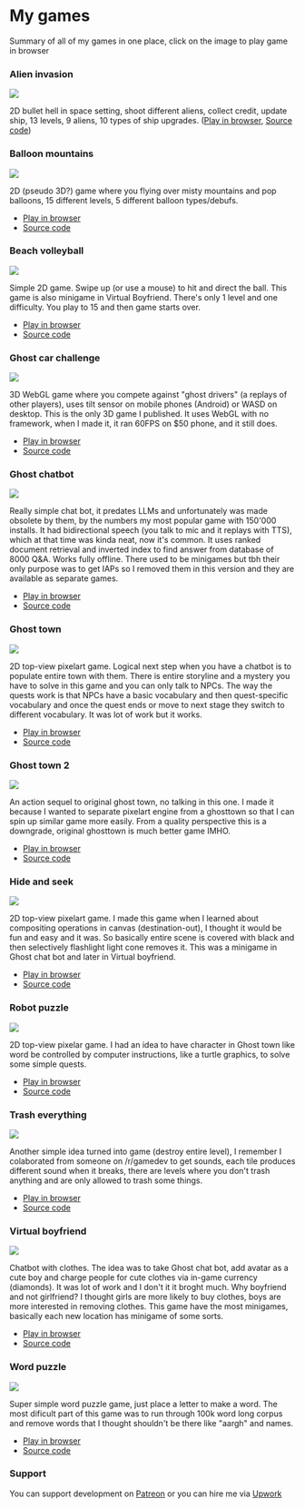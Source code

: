 # My games

Summary of all of my games in one place, click on the image to play game in browser

### Alien invasion ###
[<img src="image/alien_invasion.png">](https://dvhx.github.io/game-alien-invasion/)

2D bullet hell in space setting, shoot different aliens, collect credit, update ship, 13 levels, 9 aliens, 10 types of ship upgrades. 
([Play in browser](https://dvhx.github.io/game-alien-invasion/), [Source code](https://github.com/dvhx/alien-invasion))

### Balloon mountains ###
[<img src="image/balloon_mountains.png">](https://github.com/dvhx/game-balloon-mountains)

2D (pseudo 3D?) game where you flying over misty mountains and pop balloons, 15 different levels, 5 different balloon types/debufs. 
- [Play in browser](https://github.com/dvhx/game-balloon-mountains)
- [Source code](https://github.com/dvhx/game-balloon-mountains)

### Beach volleyball ###
[<img src="image/beach_volleyball.png">](https://github.com/dvhx/game-beach-volleyball)

Simple 2D game. Swipe up (or use a mouse) to hit and direct the ball. This game is also minigame in Virtual Boyfriend. There's only 1 level and one difficulty. You play to 15 and then game starts over. 
- [Play in browser](https://github.com/dvhx/game-beach-volleyball)
- [Source code](https://github.com/dvhx/game-beach-volleyball)

### Ghost car challenge ###
[<img src="image/ghost_car_challenge.png">](https://github.com/dvhx/game-ghost-car-challenge)

3D WebGL game where you compete against "ghost drivers" (a replays of other players), uses tilt sensor on mobile phones (Android) or WASD on desktop. This is the only 3D game I published. It uses WebGL with no framework, when I made it, it ran 60FPS on $50 phone, and it still does.
- [Play in browser](https://github.com/dvhx/game-ghost-car-challenge)
- [Source code](https://github.com/dvhx/game-ghost-car-challenge)

### Ghost chatbot ###
[<img src="image/ghost_chat_bot.png">](https://github.com/dvhx/game-ghost-chatbot)

Really simple chat bot, it predates LLMs and unfortunately was made obsolete by them, by the numbers my most popular game with 150'000 installs. It had bidirectional speech (you talk to mic and it replays with TTS), which at that time was kinda neat, now it's common. It uses ranked document retrieval and inverted index to find answer from database of 8000 Q&A. Works fully offline. There used to be minigames but tbh their only purpose was to get IAPs so I removed them in this version and they are available as separate games.
- [Play in browser](https://github.com/dvhx/game-ghost-chatbot)
- [Source code](https://github.com/dvhx/game-ghost-chat-bot)

### Ghost town ###
[<img src="image/ghosttown.png">](https://github.com/dvhx/game-ghost-town)

2D top-view pixelart game. Logical next step when you have a chatbot is to populate entire town with them. There is entire storyline and a mystery you have to solve in this game and you can only talk to NPCs. The way the quests work is that NPCs have a basic vocabulary and then quest-specific vocabulary and once the quest ends or move to next stage they switch to different vocabulary. It was lot of work but it works.
- [Play in browser](https://github.com/dvhx/game-ghost-town)
- [Source code](https://github.com/dvhx/game-ghost-town)

### Ghost town 2 ###
[<img src="image/ghosttown2.png">](https://github.com/dvhx/game-ghost-town-2)

An action sequel to original ghost town, no talking in this one. I made it because I wanted to separate pixelart engine from a ghosttown so that I can spin up similar game more easily. From a quality perspective this is a downgrade, original ghosttown is much better game IMHO.
- [Play in browser](https://github.com/dvhx/game-ghost-town-2)
- [Source code](https://github.com/dvhx/game-ghost-town2)

### Hide and seek ###
[<img src="image/hide_and_seek.png">](https://github.com/dvhx/game-hide-and-seek)

2D top-view pixelart game. I made this game when I learned about compositing operations in canvas (destination-out), I thought it would be fun and easy and it was. So basically entire scene is covered with black and then selectively flashlight light cone removes it. This was a minigame in Ghost chat bot and later in Virtual boyfriend.
- [Play in browser](https://github.com/dvhx/game-hide-and-seek)
- [Source code](https://github.com/dvhx/game-hide-and-seek)

### Robot puzzle ###
[<img src="image/robot_puzzle.png">](https://github.com/dvhx/game-robot-puzzle)

2D top-view pixelar game. I had an idea to have character in Ghost town like word be controlled by computer instructions, like a turtle graphics, to solve some simple quests.
- [Play in browser](https://github.com/dvhx/game-robot-puzzle)
- [Source code](https://github.com/dvhx/game-robot-puzzle)

### Trash everything ###
[<img src="image/trash_everything.png">](https://github.com/dvhx/game-trash-everything)

Another simple idea turned into game (destroy entire level), I remember I colaborated from someone on /r/gamedev to get sounds, each tile produces different sound when it breaks, there are levels where you don't trash anything and are only allowed to trash some things. 
- [Play in browser](https://github.com/dvhx/game-trash-everything)
- [Source code](https://github.com/dvhx/game-trash-everything)

### Virtual boyfriend ###
[<img src="image/virtual_boyfriend.png">](https://github.com/dvhx/game-virtual-boyfriend)

Chatbot with clothes. The idea was to take Ghost chat bot, add avatar as a cute boy and charge people for cute clothes via in-game currency (diamonds). It was lot of work and I don't it it broght much. Why boyfriend and not girlfriend? I thought girls are more likely to buy clothes, boys are more interested in removing clothes. This game have the most minigames, basically each new location has minigame of some sorts.
- [Play in browser](https://github.com/dvhx/game-virtual-boyfriend)
- [Source code](https://github.com/dvhx/game-virtual-boyfriend)

### Word puzzle ###
[<img src="image/word_puzzle.png">](https://github.com/dvhx/game-word-puzzle)

Super simple word puzzle game, just place a letter to make a word. The most dificult part of this game was to run through 100k word long corpus and remove words that I thought shouldn't be there like "aargh" and names.
- [Play in browser](https://github.com/dvhx/game-word-puzzle)
- [Source code](https://github.com/dvhx/game-word-puzzle)

### Support

You can support development on [Patreon](https://www.patreon.com/DusanHalicky) or you can hire me via [Upwork](https://www.upwork.com/freelancers/~013b4c3d6e772fdb01)
